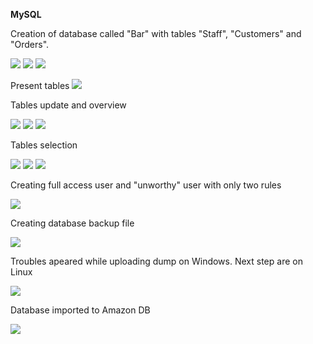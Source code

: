**MySQL**

Creation of database called "Bar" with tables "Staff", "Customers" and "Orders".

<img src="https://github.com/HighLandner/DevOps_online_Kharkiv_2021Q1/blob/master/m3/task3.1/images/Staff.png">
<img src="https://github.com/HighLandner/DevOps_online_Kharkiv_2021Q1/blob/master/m3/task3.1/images/Customers.png">
<img src="https://github.com/HighLandner/DevOps_online_Kharkiv_2021Q1/blob/master/m3/task3.1/images/Orders.png">

Present tables
<img src="https://github.com/HighLandner/DevOps_online_Kharkiv_2021Q1/blob/master/m3/task3.1/images/Tables.png">

Tables update and overview

<img src="https://github.com/HighLandner/DevOps_online_Kharkiv_2021Q1/blob/master/m3/task3.1/images/Staff_overview.png">
<img src="https://github.com/HighLandner/DevOps_online_Kharkiv_2021Q1/blob/master/m3/task3.1/images/Customers_overview.png">
<img src="https://github.com/HighLandner/DevOps_online_Kharkiv_2021Q1/blob/master/m3/task3.1/images/Orders_overview.png">

Tables selection

<img src="https://github.com/HighLandner/DevOps_online_Kharkiv_2021Q1/blob/master/m3/task3.1/images/Staff_select.png">
<img src="https://github.com/HighLandner/DevOps_online_Kharkiv_2021Q1/blob/master/m3/task3.1/images/Customers_select.png">
<img src="https://github.com/HighLandner/DevOps_online_Kharkiv_2021Q1/blob/master/m3/task3.1/images/Orders_select.png">

Creating full access user and "unworthy" user with only two rules

<img src="https://github.com/HighLandner/DevOps_online_Kharkiv_2021Q1/blob/master/m3/task3.1/images/Users.png"> 

Creating database backup file

<img src="https://github.com/HighLandner/DevOps_online_Kharkiv_2021Q1/blob/master/m3/task3.1/images/Backup.png">

Troubles apeared while uploading dump on Windows. Next step are on Linux

<img src="https://github.com/HighLandner/DevOps_online_Kharkiv_2021Q1/blob/master/m3/task3.1/images/Upload.png">

Database imported to Amazon DB

<img src="https://github.com/HighLandner/DevOps_online_Kharkiv_2021Q1/blob/master/m3/task3.1/images/Amazon.png">
